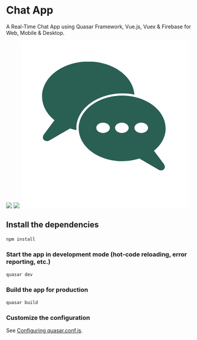 # Chat App

A Real-Time Chat App using Quasar Framework, Vue.js, Vuex & Firebase for Web, Mobile & Desktop.

<p float="left">
  <img src="/img1.png" width="100" />
  <img src="/img2.png" width="100" /> 
  <img src="/public/icons/l1.png" widthh="100" />
</p>

## Install the dependencies
```bash
npm install
```

### Start the app in development mode (hot-code reloading, error reporting, etc.)
```bash
quasar dev
```


### Build the app for production
```bash
quasar build
```

### Customize the configuration
See [Configuring quasar.conf.js](https://quasar.dev/quasar-cli/quasar-conf-js).
